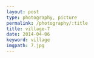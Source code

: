```yaml
---
layout: post
type: photography, picture
permalink: /photography/:title
title: village-7
date: 2014-04-06
keyword: village
imgpath: 7.jpg
---
```



